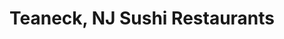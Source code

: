 ---
layout: city
title: Teaneck, NJ Sushi Restaurants
permalink: /new-jersey/teaneck/
stateAbbr: NJ
stateName: New Jersey
cityName: Teaneck
---